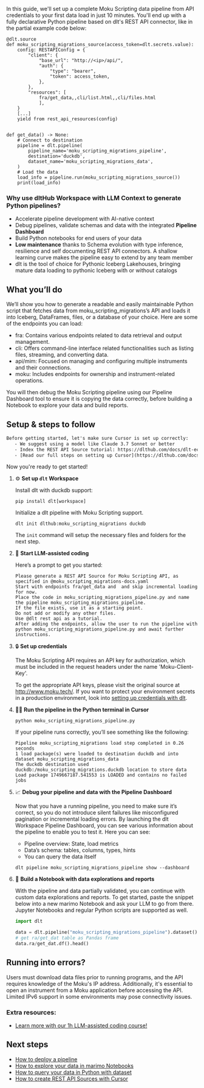 In this guide, we'll set up a complete Moku Scripting data pipeline from API credentials to your first data load in just 10 minutes. You'll end up with a fully declarative Python pipeline based on dlt's REST API connector, like in the partial example code below:

```python-outcome
@dlt.source
def moku_scripting_migrations_source(access_token=dlt.secrets.value):
    config: RESTAPIConfig = {
        "client": {
            "base_url": "http://<ip>/api/",
            "auth": {
                "type": "bearer",
                "token": access_token,
            },
        },
        "resources": [
            fra/get_data,,cli/list.html,,cli/files.html
            ],
    }
    [...]
    yield from rest_api_resources(config)


def get_data() -> None:
    # Connect to destination
    pipeline = dlt.pipeline(
        pipeline_name='moku_scripting_migrations_pipeline',
        destination='duckdb',
        dataset_name='moku_scripting_migrations_data', 
    )
    # Load the data
    load_info = pipeline.run(moku_scripting_migrations_source())
    print(load_info) 
```

### Why use dltHub Workspace with LLM Context to generate Python pipelines?

- Accelerate pipeline development with AI-native context
- Debug pipelines, validate schemas and data with the integrated **Pipeline Dashboard**
- Build Python notebooks for end users of your data
- **Low maintenance** thanks to Schema evolution with type inference, resilience and self documenting REST API connectors. A shallow learning curve makes the pipeline easy to extend by any team member
- dlt is the tool of choice for Pythonic Iceberg Lakehouses, bringing mature data loading to pythonic Iceberg with or without catalogs

## What you’ll do

We’ll show you how to generate a readable and easily maintainable Python script that fetches data from moku_scripting_migrations’s API and loads it into Iceberg, DataFrames, files, or a database of your choice. Here are some of the endpoints you can load:

- fra: Contains various endpoints related to data retrieval and output management.
- cli: Offers command-line interface related functionalities such as listing files, streaming, and converting data.
- api/mim: Focused on managing and configuring multiple instruments and their connections.
- moku: Includes endpoints for ownership and instrument-related operations.

You will then debug the Moku Scripting pipeline using our Pipeline Dashboard tool to ensure it is copying the data correctly, before building a Notebook to explore your data and build reports.

## Setup & steps to follow

```default
Before getting started, let's make sure Cursor is set up correctly:
   - We suggest using a model like Claude 3.7 Sonnet or better
   - Index the REST API Source tutorial: https://dlthub.com/docs/dlt-ecosystem/verified-sources/rest_api/ and add it to context as **@dlt rest api**
   - [Read our full steps on setting up Cursor](https://dlthub.com/docs/dlt-ecosystem/llm-tooling/cursor-restapi#23-configuring-cursor-with-documentation)
```

Now you're ready to get started!

1. ⚙️ **Set up `dlt` Workspace**
    
    Install dlt with duckdb support:
    ```shell
    pip install dlt[workspace]
    ```

    Initialize a dlt pipeline with Moku Scripting support.
    ```shell
    dlt init dlthub:moku_scripting_migrations duckdb
    ```

    The `init` command will setup the necessary files and folders for the next step.
    
2. 🤠 **Start LLM-assisted coding**
    
    Here’s a prompt to get you started:
    
    ```prompt
    Please generate a REST API Source for Moku Scripting API, as specified in @moku_scripting_migrations-docs.yaml 
    Start with endpoints fra/get_data and  and skip incremental loading for now. 
    Place the code in moku_scripting_migrations_pipeline.py and name the pipeline moku_scripting_migrations_pipeline. 
    If the file exists, use it as a starting point. 
    Do not add or modify any other files. 
    Use @dlt rest api as a tutorial. 
    After adding the endpoints, allow the user to run the pipeline with python moku_scripting_migrations_pipeline.py and await further instructions.
    ```

    
3. 🔒 **Set up credentials** 
    
    The Moku Scripting API requires an API key for authorization, which must be included in the request headers under the name 'Moku-Client-Key'.
    
    To get the appropriate API keys, please visit the original source at http://www.moku.tech/.
    If you want to protect your environment secrets in a production environment, look into [setting up credentials with dlt](https://dlthub.com/docs/walkthroughs/add_credentials).
    
4. 🏃‍♀️ **Run the pipeline in the Python terminal in Cursor**
    
    ```shell
    python moku_scripting_migrations_pipeline.py
    ```
    
    If your pipeline runs correctly, you’ll see something like the following:
    
    ```shell
    Pipeline moku_scripting_migrations load step completed in 0.26 seconds
    1 load package(s) were loaded to destination duckdb and into dataset moku_scripting_migrations_data
    The duckdb destination used duckdb:/moku_scripting_migrations.duckdb location to store data
    Load package 1749667187.541553 is LOADED and contains no failed jobs
    ```
    
5. 📈 **Debug your pipeline and data with the Pipeline Dashboard**

    Now that you have a running pipeline, you need to make sure it’s correct, so you do not introduce silent failures like misconfigured pagination or incremental loading errors. By launching the dlt Workspace Pipeline Dashboard, you can see various information about the pipeline to enable you to test it. Here you can see:
    - Pipeline overview: State, load metrics
    - Data’s schema: tables, columns, types, hints
    - You can query the data itself
    
    ```shell
    dlt pipeline moku_scripting_migrations_pipeline show --dashboard
    ```
    
6. 🐍 **Build a Notebook with data explorations and reports**

    With the pipeline and data partially validated, you can continue with custom data explorations and reports. To get started, paste the snippet below into a new marimo Notebook and ask your LLM to go from there. Jupyter Notebooks and regular Python scripts are supported as well.

    
    ```python
    import dlt

   data = dlt.pipeline("moku_scripting_migrations_pipeline").dataset()
   # get ra/get_dat table as Pandas frame
   data.ra/get_dat.df().head()
    ```

## Running into errors?

Users must download data files prior to running programs, and the API requires knowledge of the Moku's IP address. Additionally, it's essential to open an instrument from a Moku application before accessing the API. Limited IPv6 support in some environments may pose connectivity issues.

### Extra resources:

- [Learn more with our 1h LLM-assisted coding course!](https://www.youtube.com/watch?v=GGid70rnJuM)

## Next steps

- [How to deploy a pipeline](https://dlthub.com/docs/walkthroughs/deploy-a-pipeline)
- [How to explore your data in marimo Notebooks](https://dlthub.com/docs/general-usage/dataset-access/marimo)
- [How to query your data in Python with dataset](https://dlthub.com/docs/general-usage/dataset-access/dataset)
- [How to create REST API Sources with Cursor](https://dlthub.com/docs/dlt-ecosystem/llm-tooling/cursor-restapi)